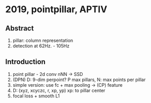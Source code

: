 # 2019, pointpillar, APTIV


## Abstract
1. pillar: column representation
2. detection at 62Hz. - 105Hz

## Introduction
1. point pillar - 2d conv nNN -> SSD
2. (DPN) D: 9-dim perpoint? P max pillars, N: max points per pillar
3. simple version: use fc + max pooling -> (CP) feature
4. D: (xyz, xcyczc, r, xp, yp) xp: to pillar center
5. focal loss + smooth L1